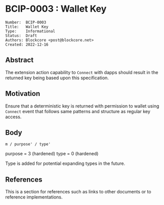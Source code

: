 # BCIP-0003 : Wallet Key

```
Number:  BCIP-0003
Title:   Wallet Key
Type:    Informational
Status:  Draft
Authors: Blockcore <post@blockcore.net>
Created: 2022-12-16
```

## Abstract

The extension action capability to `Connect` with dapps should result in the returned key being based upon this specification.

## Motivation

Ensure that a deterministic key is returned with permission to wallet using `Connect` event that follows same patterns and
structure as regular key access.

## Body

`m / purpose' / type'`

purpose = 3 (hardened)
type = 0 (hardened)

Type is added for potential expanding types in the future.

## References

This is a section for references such as links to other documents or to reference implementations.
